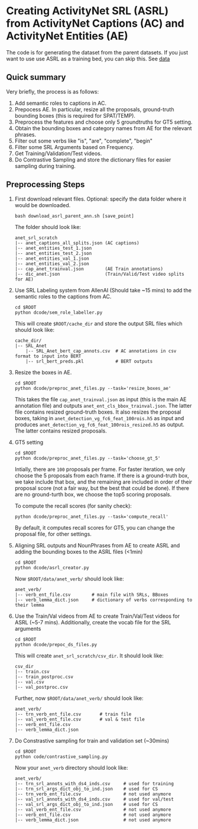 # Creating ActivityNet SRL (ASRL) from ActivityNet Captions (AC) and ActivityNet Entities (AE)

The code is for generating the dataset from the parent datasets.
If you just want to use use ASRL as a training bed, you can skip this. See [data](../data)

## Quick summary

Very briefly, the process is as follows:
1. Add semantic roles to captions in AC.
1. Prepocess AE. In particular, resize all the proposals, ground-truth bounding boxes (this is
required for SPAT/TEMP).
1. Preprocess the features and choose only 5 groundtruths for GT5 setting.
1. Obtain the bounding boxes and category names from AE for the relevant phrases.
1. Filter out some verbs like "is", "are", "complete", "begin"
1. Filter some SRL Arguments based on Frequency.
1. Get Training/Validation/Test videos.
1. Do Contrastive Sampling and store the dictionary files for easier sampling during training.

## Preprocessing Steps

1. First download relevant files.
Optional: specify the data folder where it would be downloaded.
    ```
    bash download_asrl_parent_ann.sh [save_point]
    ```
    The folder should look like:
    ```
    anet_srl_scratch
    |-- anet_captions_all_splits.json (AC captions)
    |-- anet_entities_test_1.json
    |-- anet_entities_test_2.json
    |-- anet_entities_val_1.json
    |-- anet_entities_val_2.json
    |-- cap_anet_trainval.json        (AE Train annotations)
    |-- dic_anet.json                 (Train/Valid/Test video splits for AE)
    ```

1. Use SRL Labeling system from AllenAI (Should take ~15 mins) to add the semantic roles to the captions from AC.
    ```
    cd $ROOT
    python dcode/sem_role_labeller.py
    ```

    This will create `$ROOT/cache_dir` and store the output SRL files which should look like:
    ```
    cache_dir/
    |-- SRL_Anet
        |-- SRL_Anet_bert_cap_annots.csv  # AC annotations in csv format to input into BERT
        |-- srl_bert_preds.pkl            # BERT outputs
    ```

1. Resize the boxes in AE.
    ```
    cd $ROOT
    python dcode/preproc_anet_files.py --task='resize_boxes_ae'
    ```
    This takes the file `cap_anet_trainval.json` as input (this is the main AE annotation file) and outputs `anet_ent_cls_bbox_trainval.json`. The latter file contains resized ground-truth boxes.
    It also resizes the proposal boxes, taking in `anet_detection_vg_fc6_feat_100rois.h5` as input and produces `anet_detection_vg_fc6_feat_100rois_resized.h5` as output. The latter contains resized proposals.

1. GT5 setting
    ```
    cd $ROOT
    python dcode/preproc_anet_files.py --task='choose_gt_5'
    ```
    Intially, there are `100` proposals per frame.
    For faster iteration, we only choose the 5 proposals from each frame.
    If there is a ground-truth box, we take include that box, and the remaining are included in order of their proposal score (not a fair way, but the best that could be done).
    If there are no ground-turth box, we choose the top5 scoring proposals.

    To compute the recall scores (for sanity check):
    ```
    python dcode/preproc_anet_files.py --task='compute_recall'
    ```
    By default, it computes recall scores for GT5, you can change the proposal file, for other settings.

1. Aligning SRL outputs and NounPhrases from AE to create ASRL and adding the bounding boxes to the ASRL files (<1min)
    ```
    cd $ROOT
    python dcode/asrl_creator.py
    ```
    Now `$ROOT/data/anet_verb/` should look like:
    ```
    anet_verb/
    |-- verb_ent_file.csv        # main file with SRLs, BBoxes
    |-- verb_lemma_dict.json     # dictionary of verbs corresponding to their lemma
    ```

1. Use the Train/Val videos from AE to create Train/Val/Test videos for ASRL (~5-7 mins).
Additionally, create the vocab file for the SRL arguments
    ```
    cd $ROOT
    python dcode/prepoc_ds_files.py
    ```
    This will create `anet_srl_scratch/csv_dir`. It should look like:
    ```
    csv_dir
    |-- train.csv
    |-- train_postproc.csv
    |-- val.csv
    |-- val_postproc.csv
    ```

    Further, now `$ROOT/data/anet_verb/` should look like:
    ```
    anet_verb/
    |-- trn_verb_ent_file.csv       # train file
    |-- val_verb_ent_file.csv       # val & test file
    |-- verb_ent_file.csv
    |-- verb_lemma_dict.json
    ```

1. Do Constrastive sampling for train and validation set (~30mins)
    ```
    cd $ROOT
    python code/contrastive_sampling.py
    ```

    Now your `anet_verb` directory should look like:
    ```
    anet_verb/
    |-- trn_srl_annots_with_ds4_inds.csv     # used for training
    |-- trn_srl_args_dict_obj_to_ind.json    # used for CS
    |-- trn_verb_ent_file.csv                # not used anymore
    |-- val_srl_annots_with_ds4_inds.csv     # used for val/test
    |-- val_srl_args_dict_obj_to_ind.json    # used for CS
    |-- val_verb_ent_file.csv                # not used anymore
    |-- verb_ent_file.csv                    # not used anymore
    |-- verb_lemma_dict.json                 # not used anymore
    ```
